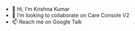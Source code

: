 - 👋 Hi, I’m Krishna Kumar
- 💞️ I’m looking to collaborate on Care Console V2
- 📫 Reach me on Google Talk
